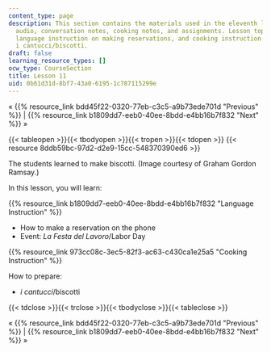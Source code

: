 ```yaml
---
content_type: page
description: This section contains the materials used in the eleventh lesson, including
  audio, conversation notes, cooking notes, and assignments. Lesson topics include
  language instruction on making reservations, and cooking instruction on preparing
  i cantucci/biscotti.
draft: false
learning_resource_types: []
ocw_type: CourseSection
title: Lesson 11
uid: 0b61d31d-8bf7-43a0-6195-1c787115299e
---
```

« {{% resource_link bdd45f22-0320-77eb-c3c5-a9b73ede701d "Previous" %}} | {{% resource_link b1809dd7-eeb0-40ee-8bdd-e4bb16b7f832 "Next" %}} »

{{< tableopen >}}{{< tbodyopen >}}{{< tropen >}}{{< tdopen >}}
{{< resource 8ddb59bc-97d2-d2e9-15cc-548370390ed6 >}}

The students learned to make biscotti. (Image courtesy of Graham Gordon Ramsay.)

In this lesson, you will learn:

{{% resource_link b1809dd7-eeb0-40ee-8bdd-e4bb16b7f832 "Language Instruction" %}}

- How to make a reservation on the phone
- Event: _La Festa del Lavoro_/Labor Day

{{% resource_link 973cc08c-3ec5-82f3-ac63-c430ca1e25a5 "Cooking Instruction" %}}

How to prepare:

- _i cantucci_/biscotti

{{< tdclose >}}{{< trclose >}}{{< tbodyclose >}}{{< tableclose >}}

« {{% resource_link bdd45f22-0320-77eb-c3c5-a9b73ede701d "Previous" %}} | {{% resource_link b1809dd7-eeb0-40ee-8bdd-e4bb16b7f832 "Next" %}} »